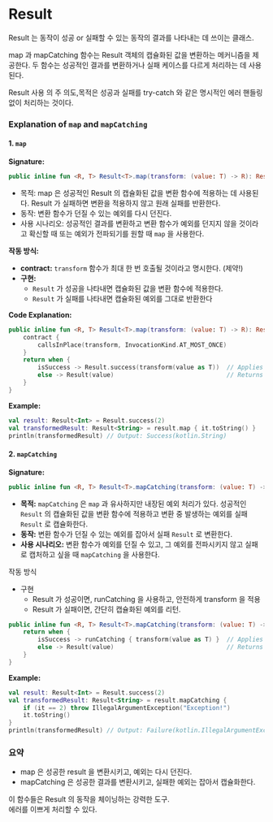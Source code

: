 # Result

Result 는 동작이 성공 or 실패할 수 있는 동작의 결과를 나타내는 데 쓰이는 클래스.

map 과 mapCatching 함수는 Result 객체의 캡슐화된 값을 변환하는 메커니즘을 제공한다.
두 함수는 성공적인 결과를 변환하거나 실패 케이스를 다르게 처리하는 데 사용된다.

Result 사용 의 주 의도,목적은 성공과 실패를 try-catch 와 같은 명시적인 에러 핸들링 없이 처리하는 것이다.

### Explanation of `map` and `mapCatching`

#### 1. `map`

**Signature:**

```kotlin
public inline fun <R, T> Result<T>.map(transform: (value: T) -> R): Result<R>
```

- 목적: map 은 성공적인 Result 의 캡슐화된 값을 변환 함수에 적용하는 데 사용된다.
  Result 가 실패하면 변환을 적용하지 않고 원래 실패를 반환한다.
- 동작: 변환 함수가 던질 수 있는 예외를 다시 던진다.
- 사용 시나리오: 성공적인 결과를 변환하고 변환 함수가 예외를 던지지 않을 것이라고 확신할 때
  또는 예외가 전파되기를 원할 때 `map` 을 사용한다.

**작동 방식:**

- **contract:** `transform` 함수가 최대 한 번 호출될 것이라고 명시한다.  (제약!)
- **구현:**
    - `Result` 가 성공을 나타내면 캡슐화된 값을 변환 함수에 적용한다.
    - `Result` 가 실패를 나타내면 캡슐화된 예외를 그대로 반환한다

**Code Explanation:**

```kotlin
public inline fun <R, T> Result<T>.map(transform: (value: T) -> R): Result<R> {
    contract {
        callsInPlace(transform, InvocationKind.AT_MOST_ONCE)
    }
    return when {
        isSuccess -> Result.success(transform(value as T))  // Applies transform if successful
        else -> Result(value)                               // Returns original exception if failure
    }
}
```

**Example:**

```kotlin
val result: Result<Int> = Result.success(2)
val transformedResult: Result<String> = result.map { it.toString() }
println(transformedResult) // Output: Success(kotlin.String)
```

#### 2. `mapCatching`

**Signature:**

```kotlin
public inline fun <R, T> Result<T>.mapCatching(transform: (value: T) -> R): Result<R>
```

- **목적:** `mapCatching` 은 `map` 과 유사하지만 내장된 예외 처리가 있다. 성공적인 `Result` 의 캡슐화된 값을 변환 함수에 적용하고 변환 중 발생하는 예외를 실패 `Result` 로
  캡슐화한다.
- **동작:** 변환 함수가 던질 수 있는 예외를 잡아서 실패 `Result` 로 변환한다.
- **사용 시나리오:** 변환 함수가 예외를 던질 수 있고, 그 예외를 전파시키지 않고 실패로 캡처하고 싶을 때 `mapCatching` 을 사용한다.

작동 방식

- 구현
  - Result 가 성공이면, runCatching 을 사용하고, 안전하게 transform 을 적용
  - Result 가 실패이면, 간단히 캡슐화된 예외를 리턴.


```kotlin
public inline fun <R, T> Result<T>.mapCatching(transform: (value: T) -> R): Result<R> {
    return when {
        isSuccess -> runCatching { transform(value as T) }  // Applies transform with exception handling
        else -> Result(value)                               // Returns original exception if failure
    }
}
```

**Example:**

```kotlin
val result: Result<Int> = Result.success(2)
val transformedResult: Result<String> = result.mapCatching {
    if (it == 2) throw IllegalArgumentException("Exception!")
    it.toString()
}
println(transformedResult) // Output: Failure(kotlin.IllegalArgumentException: Exception!)
```

### 요약
- map 은 성공한 result 을 변환시키고, 예외는 다시 던진다.
- mapCatching 은 성공한 결과를 변환시키고, 실패한 예외는 잡아서 캡슐화한다.

이 함수들은 Result 의 동작을 체이닝하는 강력한 도구.  
에러를 이쁘게 처리할 수 있다.  